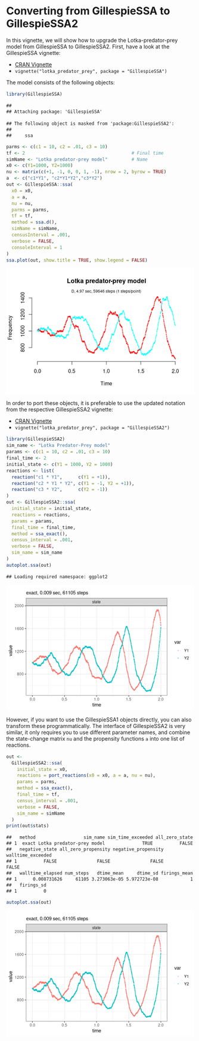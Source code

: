 Converting from GillespieSSA to GillespieSSA2
================

<!-- github markdown built using 
rmarkdown::render("vignettes/converting_from_GillespieSSA.Rmd", output_format = "github_document")
-->

In this vignette, we will show how to upgrade the Lotka-predator-prey
model from GillespieSSA to GillespieSSA2. First, have a look at the
GillespieSSA vignette:

  - [CRAN
    Vignette](https://CRAN.R-project.org/package=GillespieSSA/vignettes/lotka_predator_prey.html)
  - `vignette("lotka_predator_prey", package = "GillespieSSA")`

The model consists of the following objects:

``` r
library(GillespieSSA)
```

    ## 
    ## Attaching package: 'GillespieSSA'

    ## The following object is masked from 'package:GillespieSSA2':
    ## 
    ##     ssa

``` r
parms <- c(c1 = 10, c2 = .01, c3 = 10)
tf <- 2                                        # Final time
simName <- "Lotka predator-prey model"         # Name
x0 <- c(Y1=1000, Y2=1000)
nu <- matrix(c(+1, -1, 0, 0, 1, -1), nrow = 2, byrow = TRUE)
a  <- c("c1*Y1", "c2*Y1*Y2","c3*Y2")
out <- GillespieSSA::ssa(
  x0 = x0,
  a = a,
  nu = nu,
  parms = parms,
  tf = tf,
  method = ssa.d(),
  simName = simName,
  censusInterval = .001,
  verbose = FALSE,
  consoleInterval = 1
) 
ssa.plot(out, show.title = TRUE, show.legend = FALSE)
```

![](converting_from_GillespieSSA_files/figure-gfm/gssa1-1.png)<!-- -->

In order to port these objects, it is preferable to use the updated
notation from the respective GillespieSSA2 vignette:

  - [CRAN
    Vignette](https://CRAN.R-project.org/package=GillespieSSA2/vignettes/lotka_predator_prey.html)
  - `vignette("lotka_predator_prey", package = "GillespieSSA2")`

<!-- end list -->

``` r
library(GillespieSSA2)
sim_name <- "Lotka Predator-Prey model"
params <- c(c1 = 10, c2 = .01, c3 = 10)
final_time <- 2
initial_state <- c(Y1 = 1000, Y2 = 1000)
reactions <- list(
  reaction("c1 * Y1",      c(Y1 = +1)),
  reaction("c2 * Y1 * Y2", c(Y1 = -1, Y2 = +1)),
  reaction("c3 * Y2",      c(Y2 = -1))
)
out <- GillespieSSA2::ssa(
  initial_state = initial_state,
  reactions = reactions,
  params = params,
  final_time = final_time,
  method = ssa_exact(),
  census_interval = .001,
  verbose = FALSE,
  sim_name = sim_name
) 
autoplot.ssa(out)
```

    ## Loading required namespace: ggplot2

![](converting_from_GillespieSSA_files/figure-gfm/gssa2-1.png)<!-- -->

However, if you want to use the GillespieSSA1 objects directly, you can
also transform these programmatically. The interface of GillespieSSA2 is
very similar, it only requires you to use different parameter names, and
combine the state-change matrix `nu` and the propensity functions `a`
into one list of reactions.

``` r
out <- 
  GillespieSSA2::ssa(
    initial_state = x0,
    reactions = port_reactions(x0 = x0, a = a, nu = nu),
    params = parms,
    method = ssa_exact(),
    final_time = tf,
    census_interval = .001,
    verbose = FALSE,
    sim_name = simName
  )
print(out$stats)
```

    ##   method                  sim_name sim_time_exceeded all_zero_state
    ## 1  exact Lotka predator-prey model              TRUE          FALSE
    ##   negative_state all_zero_propensity negative_propensity walltime_exceeded
    ## 1          FALSE               FALSE               FALSE             FALSE
    ##   walltime_elapsed num_steps   dtime_mean     dtime_sd firings_mean
    ## 1      0.008731626     61105 3.273063e-05 5.972723e-08            1
    ##   firings_sd
    ## 1          0

``` r
autoplot.ssa(out)
```

![](converting_from_GillespieSSA_files/figure-gfm/port-1.png)<!-- -->
